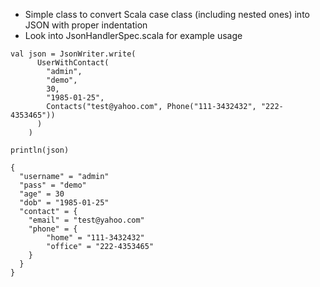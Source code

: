 - Simple class to convert Scala case class (including nested ones) into JSON with proper indentation
- Look into JsonHandlerSpec.scala for example usage


```
val json = JsonWriter.write(
      UserWithContact(
        "admin",
        "demo",
        30,
        "1985-01-25",
        Contacts("test@yahoo.com", Phone("111-3432432", "222-4353465"))
      )
    )

println(json)
 
{
  "username" = "admin"
  "pass" = "demo"
  "age" = 30
  "dob" = "1985-01-25"
  "contact" = {
    "email" = "test@yahoo.com"
    "phone" = {
        "home" = "111-3432432"
        "office" = "222-4353465"
    }
  }
}
```
